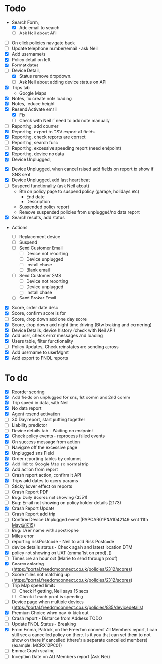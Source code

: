 # Todo

- Search Form,
  - [x] Add email to search
  - [ ] Ask Neil about API
- [ ] On click policies navigate back
- [ ] Update telephone number/email - ask Neil
- [x] Add username/s
- [x] Policy detail on left
- [x] Format dates
- [ ] Device Detail,
  - [x] Status remove dropdown.
  - [ ] Ask Neil about adding device status on API
- [x] Trips tab
  - Google Maps
- [x] Notes, fix create note loading
- [x] Notes, reduce height
- [x] Resend Activate email
  - [x] Fix
  - [ ] Check with Neil if need to add note manually
- [ ] Reporting, add counter
- [x] Reporting, export to CSV export all fields
- [x] Reporting, check reports are correct
- [ ] Reporting, search func
- [ ] Reporting, excessive speeding report (need endpoint)
- [x] Reporting, device no data
- [x] Device Unplugged,
<!-- - [ ] Reporting, show notes -->
- [x] Device Unplugged, when cancel raised add fields on report to show if SNS sent
- [x] Device Unplugged, add last heart beat
- [ ] Suspend functionality (ask Neil about)
  - Btn on policy page to suspend policy (garage, holidays etc)
    - End date
    - Description
  - Suspended policy report
  - Remove suspended policies from unplugged/no data report
- [x] Search results, add status

- Actions

  - [ ] Replacement device
  - [ ] Suspend
  - [ ] Send Customer Email
    - [ ] Device not reporting
    - [ ] Device unplugged
    - [ ] Install chase
    - [ ] Blank email
  - [ ] Send Customer SMS
    - [ ] Device not reporting
    - [ ] Device unplugged
    - [ ] Install chase
  - [ ] Send Broker Email

- [x] Score, order date desc
- [x] Score, confirm score is for
- [ ] Score, drop down add one day score
- [x] Score, drop down add night time driving (Btw braking and cornering)
- [x] Device Details, device history (check with Neil API)
- [x] Add user, check error messages and loading
- [x] Users table, filter functionality
- [ ] Policy Updates, Check reinstates are sending across
- [x] Add username to userMgmt
- [x] Add export to FNOL reports

# To do

- [x] Reorder scoring
- [x] Add fields on unplugged for sns, 1st comm and 2nd comm
- [x] Trip speed in data, with Neil
- [x] No data report
- [x] Agent resend activation
- [ ] 30 Day report, start putting together
- [ ] Liability predictor
- [ ] Device details tab - Waiting on endpoint
- [x] Check policy events - reprocess failed events
- [x] On success message from action
- [ ] Navigate off the excessive page
- [x] Unplugged sns Field
- [x] Order reporting tables by columns
- [x] Add link to Google Map so normal trip
- [x] Add action from report
- [ ] Crash report action, confirm it API
- [x] Trips add dates to query params
- [ ] Sticky hover effect on reports
- [ ] Crash Report PDF
- [ ] Bug: Daily Scores not showing (2251)
- [ ] Bug: Email not showing on policy holder details (2173)
- [x] Crash Report Update
- [ ] Crash Report add trip
- [ ] Confirm Device Unplugged event (PAPCAR01PNA1042149 sent 11th May@17.15)
- [ ] Bug: User name with apostrophe
- [ ] Miles error
- [ ] reporting riskPostcode - Neil to add Risk Postcode
- [ ] device details status - Check again and latest location DTM
- [x] policy not showing on UAT (emma 1st on prod), ()
- [ ] Times are an hour out (Marie to send through proof)
- [x] Scores coloring (https://portal.freedomconnect.co.uk/policies/2312/scores)
- [ ] Score miles not matching up (https://portal.freedomconnect.co.uk/policies/2312/scores)
- [ ] Trip Map speed limits
  - [ ] Check if getting, Neil says 15 secs
  - [ ] Check if each point is speeding
- [ ] Device page when multiple devices (https://portal.freedomconnect.co.uk/policies/935/devicedetails)
- [x] Premium Choice when nav => kick out
- [ ] Crash report - Distance from Address TODO
- [ ] Update FNOL Status - Breaking
- [x] From Emma, Patrick, on the Freedom connect All Members report, I can still see a cancelled policy on there. Is it you that can set them to not show on there if cancelled (there's a separate cancelled members) (example: MCRX12PC01)
- [ ] Emma: Crash scaling
- [ ] Inception Date on ALl Members report (Ask Neil)

